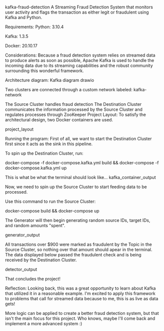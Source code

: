 kafka-fraud-detection
A Streaming Fraud Detection System that monitors user activity and flags the transaction as either legit or fraudulent using Kafka and Python.

Requirements:
Python: 3.10.4

Kafka: 1.3.5

Docker: 20.10.17

Considerations:
Because a fraud detection system relies on streamed data to produce alerts as soon as possible, Apache Kafka is used to handle the incoming data due to its streaming capabilities and the robust community surrounding this wonderful framework.

Architecture diagram:
Kafka diagram drawio

Two clusters are connected through a custom network labeled: kafka-network

The Source Cluster handles fraud detection
The Destination Cluster communicates the information processed by the Source Cluster and regulates processes through ZooKeeper
Project Layout:
To satisfy the architectural design, two Docker containers are used.

project_layout

Running the program:
First of all, we want to start the Destination Cluster first since it acts as the sink in this pipeline.

To spin up the Destination Cluster, run:

docker-compose -f docker-compose.kafka.yml build && docker-compose -f docker-compose.kafka.yml up

This is what be what the terminal should look like... kafka_container_output

Now, we need to spin up the Source Cluster to start feeding data to be processed.

Use this command to run the Source Cluster:

docker-compose build && docker-compose up

The Generator will then begin generating random source IDs, target IDs, and random amounts "spent".

generator_output

All transactions over $900 were marked as fraudulent by the Topic in the Source Cluster, so nothing over that amount should apear in the terminal. The data displayed below passed the fraudulent check and is being received by the Destination Cluster.

detector_output

That concludes the project!

Reflection:
Looking back, this was a great opportunity to learn about Kafka that utilized it in a reasonable example. I'm excited to apply this framework to problems that call for streamed data because to me, this is as live as data gets!

More logic can be applied to create a better fraud detection system, but that isn't the main focus for this project. Who knows, maybe I'll come back and implement a more advanced system :)
